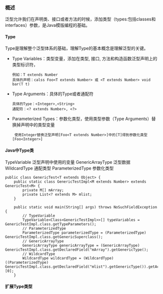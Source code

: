 ### 概述

泛型允许我们在声明类、接口或者方法的时候，添加类型（types:包括classes和interfaces）参数，是Java模版编程的基础。

#### Type

Type是理解整个泛型体系的基础，理解Type的基本概念是理解泛型的关键。

- Type Variables：类型变量，添加在类型, 接口, 方法和构造函数泛型声明上的类型标识符，

  ```
  例如：T extends Number
  具体的声明：calss Foo<T extends Number> 或 <T extends Number> void bar(T t)
  ```


- Type Arguments：具体的Type或者通配符

  ```
  具体的Type：<Integer>,<String>
  通配符：<? extends Number>, <?>
  ```

- Parameterized Types：参数化类型，使用类型参数（Type Arguments）替换掉声明中的类型变量

  ```
   使用Integer替换泛型声明[Foo<T extends Number>]中的[T]得到参数化类型 [Foo<Integer>]
  ```

#### Java中Type类

TypeVariable 泛型声明中使用的变量
GenericArrayType 泛型数据
WildcardType 通配类型
ParameterizedType 参数化类型

```
public class GenericTest<T extends Object> {
    public static class GenericTestImpl<M extends Number> extends GenericTest<M> {
        private M[] mArray;
        private List<? extends M> mlist;
    }

    public static void main(String[] args) throws NoSuchFieldException {
        // TypeVariable
        TypeVariable<Class<GenericTestImpl>>[] typeVariables = GenericTestImpl.class.getTypeParameters();
        // ParameterizedType
        ParameterizedType parameterizedType = (ParameterizedType) GenericTestImpl.class.getGenericSuperclass();
        // GenericArrayType
        GenericArrayType genericArrayType = (GenericArrayType) GenericTestImpl.class.getDeclaredField("mArray").getGenericType();
        // WildcardType
        WildcardType wildcardType = (WildcardType) ((ParameterizedType) GenericTestImpl.class.getDeclaredField("mlist").getGenericType()).getActualTypeArguments()[0];
    }

```

#### 扩展Type类型